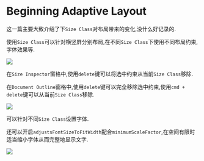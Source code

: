 # Beginning Adaptive Layout

这一篇主要大致介绍了下`Size Class`对布局带来的变化,没什么好记录的.

使用`Size Class`可以针对横竖屏分别布局,在不同`Size Class`下使用不同布局约束,字体效果等.

![](https://github.com/949478479/iOS-8-by-Tutorials-Study-Notes/blob/Beginning-Adaptive-Layout/Screenshot/AdaptiveWeather.gif)

在`Size Inspector`窗格中,使用`delete`键可以将选中约束从当前`Size Class`移除.

在`Document Outline`窗格中,使用`delete`键可以完全移除选中约束,使用`cmd + delete`键可以从当前`Size Class`移除.

![](https://github.com/949478479/iOS-8-by-Tutorials-Study-Notes/blob/Beginning-Adaptive-Layout/Screenshot/ConstraintSizeClass.png)

可以针对不同`Size Class`设置字体.

还可以开启`adjustsFontSizeToFitWidth`配合`minimumScaleFactor`,在空间有限时适当缩小字体从而完整地显示文字.

![](https://github.com/949478479/iOS-8-by-Tutorials-Study-Notes/blob/Beginning-Adaptive-Layout/Screenshot/FontSizeClass.png)
